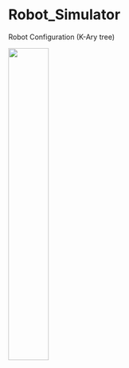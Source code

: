 # Robot_Simulator

Robot Configuration (K-Ary tree)

<img src="https://user-images.githubusercontent.com/77143479/105839682-34b83800-6015-11eb-8021-ab2d8e623dd5.png" width="40%">
